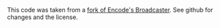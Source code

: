 This code was taken from a [fork of Encode's Broadcaster](https://github.com/transcrobes/broadcaster/tree/pg_reliability). See github for changes and the license.
